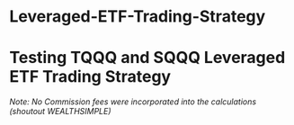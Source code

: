 # Leveraged-ETF-Trading-Strategy
# Testing TQQQ and SQQQ Leveraged ETF Trading Strategy
_Note: No Commission fees were incorporated into the calculations (shoutout WEALTHSIMPLE)_
